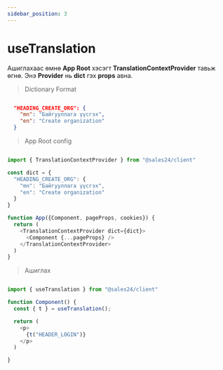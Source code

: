 ```yaml
---
sidebar_position: 3
---
```


# useTranslation

Ашиглахаас өмнө **App Root** хэсэгт **TranslationContextProvider** тавьж өгнө. Энэ **Provider** нь **dict** гэх **props** авна. 

> Dictionary Format

```json

  "HEADING_CREATE_ORG": {
    "mn": "Байгууллага үүсгэх",
    "en": "Create organization"
  }

```

> App Root config

```typescript

import { TranslationContextProvider } from "@sales24/client"

const dict = {
  "HEADING_CREATE_ORG": {
    "mn": "Байгууллага үүсгэх",
    "en": "Create organization"
  }
}

function App({Component, pageProps, cookies}) {
  return (
    <TranslationContextProvider dict={dict}>
      <Component {...pageProps} />
    </TranslationContextProvider>
  )
}

```

> Ашиглах

```typescript

import { useTranslation } from "@sales24/client"

function Component() {
  const { t } = useTranslation();

  return (
    <p>
      {t("HEADER_LOGIN")}
    </p>
  )

}

```